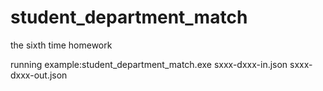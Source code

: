 # student_department_match
the sixth time homework

running example:student_department_match.exe sxxx-dxxx-in.json sxxx-dxxx-out.json
